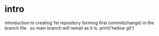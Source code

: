 # intro
introduction to creating 1st repository 
forming first commit(change) in the branch file . so main branch will remail as it is.
print('hellow git')
